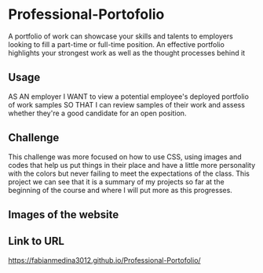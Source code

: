 # Professional-Portofolio
A portfolio of work can showcase your skills and talents to employers looking to fill a part-time or full-time position. An effective portfolio highlights your strongest work as well as the thought processes behind it

## Usage 
AS AN employer
I WANT to view a potential employee's deployed portfolio of work samples
SO THAT I can review samples of their work and assess whether they're a good candidate for an open position.

## Challenge 
This challenge was more focused on how to use CSS, using images and codes that help us put things in their place and have a little more personality with the colors but never failing to meet the expectations of the class. This project we can see that it is a summary of my projects so far at the beginning of the course and where I will put more as this progresses.

## Images of the website

## Link to URL
 https://fabianmedina3012.github.io/Professional-Portofolio/
